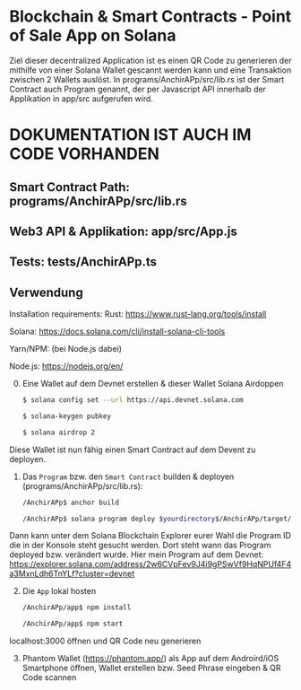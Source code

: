 # Blockchain & Smart Contracts - Point of Sale App on Solana

Ziel dieser decentralized Application ist es einen QR Code zu generieren der mithilfe von einer Solana Wallet gescannt werden kann und eine Transaktion zwischen 2 Wallets auslöst. In programs/AnchirAPp/src/lib.rs ist der Smart Contract auch Program genannt, der per Javascript API innerhalb der Applikation in app/src aufgerufen wird.

# DOKUMENTATION IST AUCH IM CODE VORHANDEN
## Smart Contract Path: programs/AnchirAPp/src/lib.rs
## Web3 API & Applikation: app/src/App.js
## Tests: tests/AnchirAPp.ts


## Verwendung

Installation requirements:
Rust: https://www.rust-lang.org/tools/install

Solana: https://docs.solana.com/cli/install-solana-cli-tools

Yarn/NPM: (bei Node.js dabei)

Node.js: https://nodejs.org/en/

0. Eine Wallet auf dem Devnet erstellen & dieser Wallet Solana Airdoppen
    
    ```sh
    $ solana config set --url https://api.devnet.solana.com
    ```
    ```sh
    $ solana-keygen pubkey
    ```

    ```sh
    $ solana airdrop 2
    ```

Diese Wallet ist nun fähig einen Smart Contract auf dem Devent zu deployen. 

1. Das `Program` bzw. den `Smart Contract` builden & deployen (programs/AnchirAPp/src/lib.rs):

    ```sh
    /AnchirAPp$ anchor build
    ```

    ```sh
    /AnchirAPp$ solana program deploy $yourdirectory$/AnchirAPp/target/deploy/anchir_a_pp.so
    ```

Dann kann unter dem Solana Blockchain Explorer eurer Wahl die Program ID die in der Konsole steht gesucht werden. Dort steht wann das Program deployed bzw. verändert wurde. Hier mein Program auf dem Devnet: https://explorer.solana.com/address/2w6CVpFev9J4i9gPSwVf9HqNPUf4F4a3MxnLdh6TnYLf?cluster=devnet

2. Die `App` lokal hosten

    ```sh
    /AnchirAPp/app$ npm install
    ```

    ```sh
    /AnchirAPp/app$ npm start
    ```

localhost:3000 öffnen und QR Code neu generieren

3. Phantom Wallet (https://phantom.app/) als App auf dem Androird/iOS Smartphone öffnen, Wallet erstellen bzw. Seed Phrase eingeben & QR Code scannen
